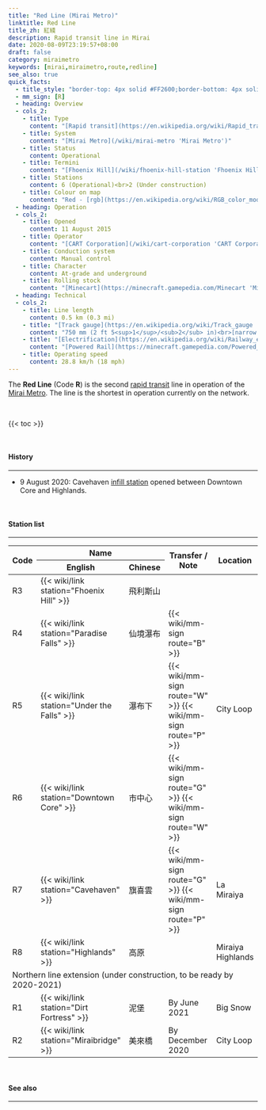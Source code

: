 ```yaml
---
title: "Red Line (Mirai Metro)"
linktitle: Red Line
title_zh: 紅綫
description: Rapid transit line in Mirai
date: 2020-08-09T23:19:57+08:00
draft: false
category: miraimetro
keywords: [mirai,miraimetro,route,redline]
see_also: true
quick_facts:
  - title_style: "border-top: 4px solid #FF2600;border-bottom: 4px solid #FF2600;padding:2px 0;"
  - mm_sign: [R]
  - heading: Overview
  - cols_2:
    - title: Type
      content: "[Rapid transit](https://en.wikipedia.org/wiki/Rapid_transit 'Rapid transit')"
    - title: System
      content: "[Mirai Metro](/wiki/mirai-metro 'Mirai Metro')"
    - title: Status
      content: Operational
    - title: Termini
      content: "[Fhoenix Hill](/wiki/fhoenix-hill-station 'Fhoenix Hill station')<br>[Highlands](/wiki/highlands-station 'Highlands station')"
    - title: Stations
      content: 6 (Operational)<br>2 (Under construction)
    - title: Colour on map
      content: "Red - [rgb](https://en.wikipedia.org/wiki/RGB_color_model 'RGB color model')(255,38,0)"
  - heading: Operation
  - cols_2:
    - title: Opened
      content: 11 August 2015
    - title: Operator
      content: "[CART Corporation](/wiki/cart-corporation 'CART Corporation')"
    - title: Conduction system
      content: Manual control
    - title: Character
      content: At-grade and underground
    - title: Rolling stock
      content: "[Minecart](https://minecraft.gamepedia.com/Minecart 'Minecart')<br>(Red [Concrete](https://minecraft.gamepedia.com/Concrete 'Concrete'))"
  - heading: Technical
  - cols_2:
    - title: Line length
      content: 0.5 km (0.3 mi)
    - title: "[Track gauge](https://en.wikipedia.org/wiki/Track_gauge 'Track gauge')"
      content: "750 mm (2 ft ​5<sup>1</sup>/<sub>2</sub> in)<br>[narrow gauge](https://en.wikipedia.org/wiki/Narrow-gauge_railway 'Narrow-gauge railway')"
    - title: "[Electrification](https://en.wikipedia.org/wiki/Railway_electrification_system 'Railway electrification system')"
      content: "[Powered Rail](https://minecraft.gamepedia.com/Powered_Rail 'Powered Rail')"
    - title: Operating speed
      content: 28.8 km/h (18 mph)
---
```


The **Red Line** (Code **R**) is the second [rapid transit](https://en.wikipedia.org/wiki/Rapid_transit "Rapid transit") line in operation of the [Mirai Metro](/wiki/mirai-metro "Mirai Metro"). The line is the shortest in operation currently on the network.

<br>

{{< toc >}}

<br>

#### History

---

- 9 August 2020: Cavehaven [infill station](https://en.wikipedia.org/wiki/Infill_station "Infill station") opened between Downtown Core and Highlands.

<br>

#### Station list

---

<div class="table-responsive">
  <table class="table table-sm table-bordered table-700 text-center">
    <thead class="redline">
      <tr>
        <th rowspan="2">Code</th>
        <th colspan="2" class="border-bottom-0">Name</th>
        <th rowspan="2">Transfer / Note</th>
        <th rowspan="2">Location</th>
      </tr>
      <tr>
        <th>English</th>
        <th>Chinese</th>
      </tr>
    </thead>
    <tbody>
      <tr>
        <td>
          <span class="station-code station-code-sm station-code-rl rounded-circle">R3<span>
        </td>
        <td>{{< wiki/link station="Fhoenix Hill" >}}</td>
        <td>飛利斯山</td>
        <td></td>
        <td rowspan="4">City Loop</td>
      </tr>
      <tr>
        <td>
          <span class="station-code station-code-sm station-code-rl rounded-circle">R4<span>
        </td>
        <td>{{< wiki/link station="Paradise Falls" >}}</td>
        <td>仙境瀑布</td>
        <td>
          {{< wiki/mm-sign route="B" >}}
        </td>
      </tr>
      <tr>
        <td>
          <span class="station-code station-code-sm station-code-rl rounded-circle">R5<span>
        </td>
        <td>{{< wiki/link station="Under the Falls" >}}</td>
        <td>瀑布下</td>
        <td>
          {{< wiki/mm-sign route="W" >}}
          {{< wiki/mm-sign route="P" >}}
        </td>
      </tr>
      <tr>
        <td>
          <span class="station-code station-code-sm station-code-rl rounded-circle">R6<span>
        </td>
        <td>{{< wiki/link station="Downtown Core" >}}</td>
        <td>市中心</td>
        <td>
          {{< wiki/mm-sign route="G" >}}
          {{< wiki/mm-sign route="W" >}}
        </td>
      </tr>
      <tr>
        <td>
          <span class="station-code station-code-sm station-code-rl rounded-circle">R7<span>
        </td>
        <td>{{< wiki/link station="Cavehaven" >}}</td>
        <td>旗喜雲</td>
        <td>
          {{< wiki/mm-sign route="G" >}}
          {{< wiki/mm-sign route="P" >}}
        </td>
        <td>La Miraiya</td>
      </tr>
      <tr>
        <td>
          <span class="station-code station-code-sm station-code-rl rounded-circle">R8<span>
        </td>
        <td>{{< wiki/link station="Highlands" >}}</td>
        <td>高原</td>
        <td></td>
        <td>Miraiya Highlands</td>
      </tr>
      <tr>
        <td colspan="5" class="alert-secondary font-weight-bold">
          Northern line extension <span class="small font-italic font-weight-bold">(under construction, to be ready by 2020-2021)</span>
        </td>
      </tr>
      <tr>
        <td>
          <span class="station-code station-code-sm station-code-rl rounded-circle">R1<span>
        </td>
        <td>{{< wiki/link station="Dirt Fortress" >}}</td>
        <td>泥堡</td>
        <td>
          <span class="small font-italic">By June 2021</span>
        </td>
        <td>Big Snow</td>
      </tr>
      <tr>
        <td>
          <span class="station-code station-code-sm station-code-rl rounded-circle">R2<span>
        </td>
        <td>{{< wiki/link station="Miraibridge" >}}</td>
        <td>美來橋</td>
        <td>
          <span class="small font-italic">By December 2020</span>
        </td>
        <td>City Loop</td>
      </tr>
    </tbody>
  </table>
</div>

<br>

#### See also

---